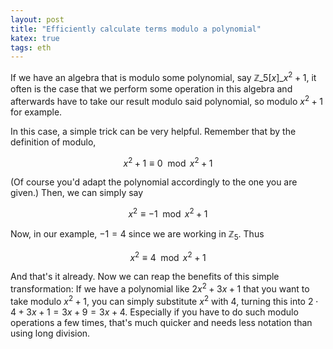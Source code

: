 ```yaml
---
layout: post
title: "Efficiently calculate terms modulo a polynomial"
katex: true
tags: eth
---
```


If we have an algebra that is modulo some polynomial, say $\mathbb{Z}\_5 [x]\_{x^2 + 1}$, it often is the case that we perform some operation in this algebra and afterwards have to take our result modulo said polynomial, so modulo $x^2 + 1$ for example.

In this case, a simple trick can be very helpful. Remember that by the definition of modulo, 

$$x^2 + 1 \equiv 0 \mod x^2 + 1$$

(Of course you'd adapt the polynomial accordingly to the one you are given.) Then, we can simply say

$$x^2 \equiv -1 \mod x^2 + 1$$

Now, in our example, $-1 = 4$ since we are working in $\mathbb{Z}_5$. Thus

$$x^2 \equiv 4 \mod x^2 + 1$$

And that's it already. Now we can reap the benefits of this simple transformation: If we have a polynomial like $2x^2 + 3x + 1$ that you want to take modulo $x^2 + 1$, you can simply substitute $x^2$ with $4$, turning this into $2 \cdot 4 + 3x + 1 = 3x + 9 = 3x + 4$. Especially if you have to do such modulo operations a few times, that's much quicker and needs less notation than using long division.